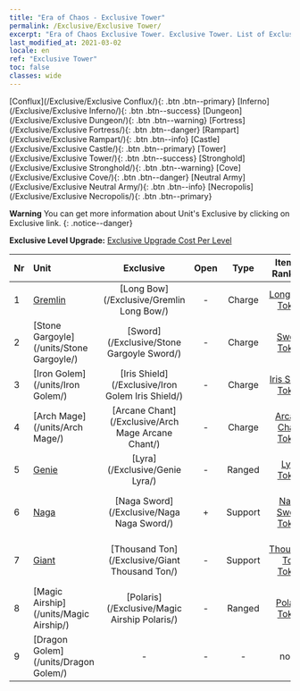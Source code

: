 ```yaml
---
title: "Era of Chaos - Exclusive Tower"
permalink: /Exclusive/Exclusive Tower/
excerpt: "Era of Chaos Exclusive Tower. Exclusive Tower. List of Exclusive Tower in Era of Chaos"
last_modified_at: 2021-03-02
locale: en
ref: "Exclusive Tower"
toc: false
classes: wide
---
```

 [Conflux](/Exclusive/Exclusive Conflux/){: .btn .btn--primary} [Inferno](/Exclusive/Exclusive Inferno/){: .btn .btn--success} [Dungeon](/Exclusive/Exclusive Dungeon/){: .btn .btn--warning} [Fortress](/Exclusive/Exclusive Fortress/){: .btn .btn--danger} [Rampart](/Exclusive/Exclusive Rampart/){: .btn .btn--info} [Castle](/Exclusive/Exclusive Castle/){: .btn .btn--primary} [Tower](/Exclusive/Exclusive Tower/){: .btn .btn--success} [Stronghold](/Exclusive/Exclusive Stronghold/){: .btn .btn--warning} [Cove](/Exclusive/Exclusive Cove/){: .btn .btn--danger} [Neutral Army](/Exclusive/Exclusive Neutral Army/){: .btn .btn--info} [Necropolis](/Exclusive/Exclusive Necropolis/){: .btn .btn--primary} 

**Warning** You can get more information about Unit's Exclusive by clicking on Exclusive link. 
{: .notice--danger}

 **Exclusive Level Upgrade:** [Exclusive Upgrade Cost Per Level](/Exclusive/ExclusiveUpgradeCostPerLevel/)

  | Nr |         Unit        | Exclusive | Open  |    Type   |  Item to Rank UP      |  Skin   |
  |:---|:--------------------|:-------------:|:-----:|:---------:|:---------------------:|:-------:|
  | 1  | [Gremlin](/units/Gremlin/) | [Long Bow](/Exclusive/Gremlin Long Bow/) | - | Charge | [Long Bow Token](/Items/con_136/) | - |
  | 2  | [Stone Gargoyle](/units/Stone Gargoyle/) | [Sword](/Exclusive/Stone Gargoyle Sword/) | - | Charge | [Sword Token](/Items/con_165/) | - |
  | 3  | [Iron Golem](/units/Iron Golem/) | [Iris Shield](/Exclusive/Iron Golem Iris Shield/) | - | Charge | [Iris Shield Token](/Items/con_155/) | - |
  | 4  | [Arch Mage](/units/Arch Mage/) | [Arcane Chant](/Exclusive/Arch Mage Arcane Chant/) | - | Charge | [Arcane Chant Token](/Items/con_124/) | - |
  | 5  | [Genie](/units/Genie/) | [Lyra](/Exclusive/Genie Lyra/) | - | Ranged | [Lyra Token](/Items/con_1119/) | [Lyra Special Skin](/Items/con_191/) |
  | 6  | [Naga](/units/Naga/) | [Naga Sword](/Exclusive/Naga Naga Sword/) | + | Support | [Naga Sword Token](/Items/con_95/) | [Naga Sword Special Skin](/Items/con_718/) |
  | 7  | [Giant](/units/Giant/) | [Thousand Ton](/Exclusive/Giant Thousand Ton/) | - | Support | [Thousand Ton Token](/Items/con_451/) | [Thousand Ton Special Skin](/Items/con_1025/) |
  | 8  | [Magic Airship](/units/Magic Airship/) | [Polaris](/Exclusive/Magic Airship Polaris/) | - | Ranged | [Polaris Token](/Items/con_878/) | [Polaris Special Skin](/Items/con_1393/) |
  | 9  | [Dragon Golem](/units/Dragon Golem/) | - | - | - | none | none |

